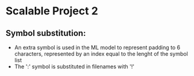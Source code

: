 # Scalable Project 2



## Symbol substitution:
- An extra symbol is used in the ML model to represent padding to 6 characters, represented by an index equal to the lenght of the symbol list
- The ':' symbol is substituted in filenames with '!'